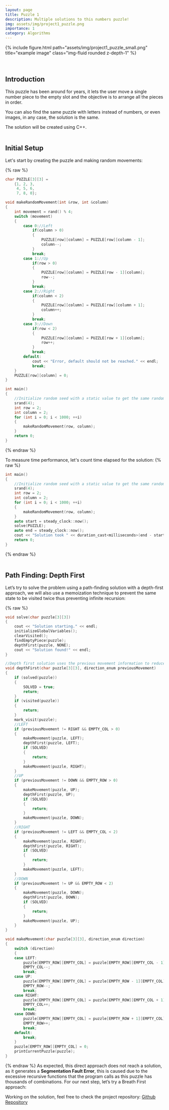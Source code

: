 ```yaml
---
layout: page
title: Puzzle 1
description: Multiple solutions to this numbers puzzle!
img: assets/img/project1_puzzle.png
importance: 1
category: Algorithms
---
```

<div class="row">
    <div class="col-sm mt-3 mt-md-0">
        {% include figure.html path="assets/img/project1_puzzle_small.png" title="example image" class="img-fluid rounded z-depth-1" %}
    </div>
</div>
<br />
<br />

## Introduction
This puzzle has been around for years, it lets the user move a single number piece to the empty slot and the objective is to arrange all the pieces in order.

You can also find the same puzzle with letters instead of numbers, or even images, in any case, the solution is the same.


The solution will be created using C++.
<br />
<br />

## Initial Setup
Let's start by creating the puzzle and making random movements:

{% raw %}
```cpp
char PUZZLE[3][3] = 
    {1, 2, 3,
     4, 5, 6,
     7, 8, 0};

void makeRandomMovement(int &row, int &column)
{
    int movement = rand() % 4;
    switch (movement)
    {
        case 0://Left
            if(column > 0)
            {
                PUZZLE[row][column] = PUZZLE[row][column - 1];
                column--;
            }
            break;
        case 1://Up
            if(row > 0)
            {
                PUZZLE[row][column] = PUZZLE[row - 1][column];
                row--;
            }
            break;
        case 2://Right
            if(column < 2)
            {
                PUZZLE[row][column] = PUZZLE[row][column + 1];
                column++;
            }
            break;
        case 3://Down
            if(row < 2)
            {
                PUZZLE[row][column] = PUZZLE[row + 1][column];
                row++;
            }
            break;
        default:
            cout << "Error, default should not be reached." << endl;
            break;
    }
    PUZZLE[row][column] = 0;
}

int main()
{
    //Initialize random seed with a static value to get the same random number each time
    srand(4);
    int row = 2;
    int column = 2;
    for (int i = 0; i < 1000; ++i)
    {
        makeRandomMovement(row, column);
    }
    return 0;
}
```
{% endraw %}


To measure time performance, let's count time elapsed for the solution: 
{% raw %}
```cpp
int main()
{
    //Initialize random seed with a static value to get the same random number each time
    srand(4);
    int row = 2;
    int column = 2;
    for (int i = 0; i < 1000; ++i)
    {
        makeRandomMovement(row, column);
    }
    auto start = steady_clock::now();
    solve(PUZZLE);
    auto end = steady_clock::now();
    cout << "Solution took " << duration_cast<milliseconds>(end - start).count() << " milliseconds." << endl;
    return 0;
}
```
{% endraw %}
<br />
<br />

## Path Finding: Depth First
Let’s try to solve the problem using a path-finding solution with a depth-first approach, we will also use a memoization technique to prevent the same state to be visited twice thus preventing infinite recursion:

{% raw %}
```cpp
void solve(char puzzle[3][3])
{
    cout << "Solution starting." << endl;
    initializeGlobalVariables();
    clearVisited();
    findEmptyPiece(puzzle);
    depthFirst(puzzle, NONE);
    cout << "Solution found!" << endl;
}

//Depth first solution uses the previous movement information to reduce unnecessary movements
void depthFirst(char puzzle[3][3], direction_enum previousMovement)
{
    if (solved(puzzle))
    {
        SOLVED = true;
        return;
    }
    if (visited(puzzle))
    {
        return;
    }
    mark_visit(puzzle);
    //LEFT
    if (previousMovement != RIGHT && EMPTY_COL > 0)
    {
        makeMovement(puzzle, LEFT);
        depthFirst(puzzle, LEFT);
        if (SOLVED)
        {
            return;
        }
        makeMovement(puzzle, RIGHT);
    }
    //UP
    if (previousMovement != DOWN && EMPTY_ROW > 0)
    {
        makeMovement(puzzle, UP);
        depthFirst(puzzle, UP);
        if (SOLVED)
        {
            return;
        }
        makeMovement(puzzle, DOWN);
    }
    //RIGHT
    if (previousMovement != LEFT && EMPTY_COL < 2)
    {
        makeMovement(puzzle, RIGHT);
        depthFirst(puzzle, RIGHT);
        if (SOLVED)
        {
            return;
        }
        makeMovement(puzzle, LEFT);
    }
    //DOWN
    if (previousMovement != UP && EMPTY_ROW < 2)
    {
        makeMovement(puzzle, DOWN);
        depthFirst(puzzle, DOWN);
        if (SOLVED)
        {
            return;
        }
        makeMovement(puzzle, UP);
    }
}

void makeMovement(char puzzle[3][3], direction_enum direction)
{
    switch (direction)
    {
    case LEFT:
        puzzle[EMPTY_ROW][EMPTY_COL] = puzzle[EMPTY_ROW][EMPTY_COL - 1];
        EMPTY_COL--;
        break;
    case UP:
        puzzle[EMPTY_ROW][EMPTY_COL] = puzzle[EMPTY_ROW - 1][EMPTY_COL];
        EMPTY_ROW--;
        break;
    case RIGHT:
        puzzle[EMPTY_ROW][EMPTY_COL] = puzzle[EMPTY_ROW][EMPTY_COL + 1];
        EMPTY_COL++;
        break;
    case DOWN:
        puzzle[EMPTY_ROW][EMPTY_COL] = puzzle[EMPTY_ROW + 1][EMPTY_COL];
        EMPTY_ROW++;
        break;
    default:
        break;
    }
    puzzle[EMPTY_ROW][EMPTY_COL] = 0;
    printCurrentPuzzle(puzzle);
}
```
{% endraw %}
As expected, this direct approach does not reach a solution, as it generates a **Segmentation Fault Error**, this is caused due to the excessive recursive functions that the program calls as this puzzle has thousands of combinations.
For our next step, let’s try a Breath First approach:


Working on the solution, feel free to check the project repository: [Github Repository](https://github.com/RafaelVC89/puzzle1_numbers)
